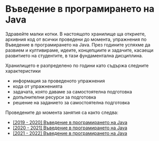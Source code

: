 # Въведение в програмирането на Java

Здравейте малки котки. В настоящото хранилище ща откриете, архивния код от всички проведени до момента, упражнения по Въведение в програмирането на Java. През годините успяхме да развием и култивираме, идеите, концепциите и задачите, касаещи развитието на студентите, в тази фундаментална дисциплина. 

Хранилището е разпределено по години като съдържа следните характеристики
- информация за проведеното упражнения
- кода от упражненията
- задачата, която даваме за самостоятелна подготовка
- допълнителни ресурси за подготовка
- решение на заданието за самостоятелна подготовка

Проведените до момента занятия са както следва:
- [\[2019 - 2020\] Въведение в програмирането на Java](./19-20/README.md)
- [\[2020 - 2021\] Въведение в програмирането на Java](./20-21/README.md)
- [\[2021 - 2022\] Въведение в програмирането на Java](./21-22/README.md)
